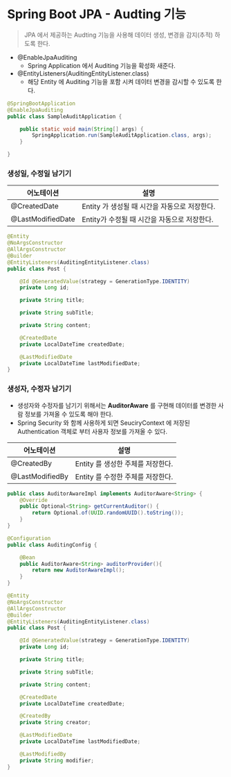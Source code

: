 # Spring Boot JPA - Audting 기능

> JPA 에서 제공하는 Audting 기능을 사용해 데이터 생성, 변경을 감지(추적) 하도록 한다.

- @EnableJpaAuditing
  - Spring Application 에서 Auditing 기능을 확성화 새준다.
- @EntityListeners(AuditingEntityListener.class)
  - 해당 Entity 에 Auditing 기능을 포함 시켜 데이터 변경을 감시할 수 있도록 한다.

```java
@SpringBootApplication
@EnableJpaAuditing
public class SampleAuditApplication {

    public static void main(String[] args) {
        SpringApplication.run(SampleAuditApplication.class, args);
    }

}
```

### 생성일, 수정일 남기기

| 어노테이션        | 설명                                          |
| ----------------- | --------------------------------------------- |
| @CreatedDate      | Entity 가 생성될 때 시간을 자동으로 저장한다. |
| @LastModifiedDate | Entity가 수정될 때 시간을 자동으로 저장한다.  |

```java
@Entity
@NoArgsConstructor
@AllArgsConstructor
@Builder
@EntityListeners(AuditingEntityListener.class)
public class Post {

    @Id @GeneratedValue(strategy = GenerationType.IDENTITY)
    private Long id;

    private String title;

    private String subTitle;

    private String content;

    @CreatedDate
    private LocalDateTime createdDate;

    @LastModifiedDate
    private LocalDateTime lastModifiedDate;
}
```

### 생성자, 수정자 남기기

- 생성자와 수정자를 남기기 위해서는 **AuditorAware** 를 구현해 데이터를 변경한 사람 정보를 가져올 수 있도록 해야 한다.
- Spring Security 와 함께 사용하게 되면 SeuciryContext 에 저장된 Authentication 객체로 부터 사용자 정보를 가져올 수 있다.

| 어노테이션      | 설명                              |
| --------------- | --------------------------------- |
| @CreatedBy      | Entity 를 생성한 주체를 저장한다. |
| @LastModifiedBy | Entity 를 수정한 주체를 저장한다. |

```java
public class AuditorAwareImpl implements AuditorAware<String> {
    @Override
    public Optional<String> getCurrentAuditor() {
        return Optional.of(UUID.randomUUID().toString());
    }
}
```

```java
@Configuration
public class AuditingConfig {

    @Bean
    public AuditorAware<String> auditorProvider(){
        return new AuditorAwareImpl();
    }
}
```

```java
@Entity
@NoArgsConstructor
@AllArgsConstructor
@Builder
@EntityListeners(AuditingEntityListener.class)
public class Post {

    @Id @GeneratedValue(strategy = GenerationType.IDENTITY)
    private Long id;

    private String title;

    private String subTitle;

    private String content;

    @CreatedDate
    private LocalDateTime createdDate;

    @CreatedBy
    private String creator;

    @LastModifiedDate
    private LocalDateTime lastModifiedDate;

    @LastModifiedBy
    private String modifier;
}
```
